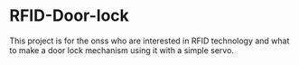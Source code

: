 # RFID-Door-lock
This project is for the onss who are interested in RFID technology and what to make a door lock mechanism using it with a simple servo.
